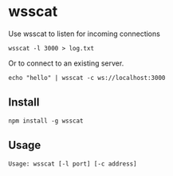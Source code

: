 # wsscat

Use wsscat to listen for incoming connections

```
wsscat -l 3000 > log.txt
```

Or to connect to an existing server.

```
echo "hello" | wsscat -c ws://localhost:3000
```

## Install
```
npm install -g wsscat
```

## Usage
```
Usage: wsscat [-l port] [-c address]
```
